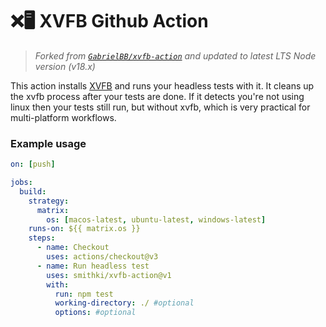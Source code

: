 
# ❌🖥️ XVFB Github Action

> _Forked from [`GabrielBB/xvfb-action`](https://github.com/GabrielBB/xvfb-action) and updated to latest LTS Node version (v18.x)_

This action installs [XVFB](http://elementalselenium.com/tips/38-headless) and runs your headless tests with it. It cleans up the xvfb process after your tests are done. If it detects you're not using linux then your tests still run, but without xvfb, which is very practical for multi-platform workflows.

### Example usage

```yml
on: [push]

jobs:
  build:
    strategy:
      matrix:
        os: [macos-latest, ubuntu-latest, windows-latest]
    runs-on: ${{ matrix.os }}
    steps:
      - name: Checkout
        uses: actions/checkout@v3
      - name: Run headless test
        uses: smithki/xvfb-action@v1
        with:
          run: npm test
          working-directory: ./ #optional
          options: #optional
```
